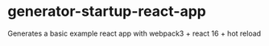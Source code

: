 # generator-startup-react-app
Generates a basic example react app with webpack3 + react 16 + hot reload
